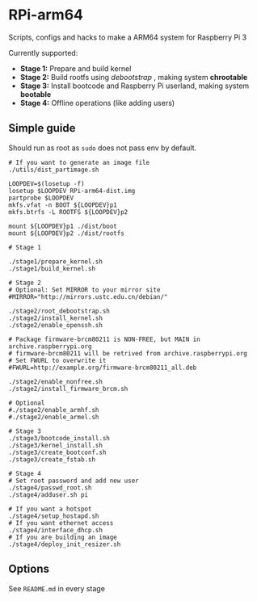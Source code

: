 # RPi-arm64
Scripts, configs and hacks to make a ARM64 system for Raspberry Pi 3

Currently supported:

* **Stage 1:** Prepare and build kernel
* **Stage 2:** Build rootfs using _debootstrap_ , making system **chrootable**
* **Stage 3:** Install bootcode and Raspberry Pi userland, making system **bootable**
* **Stage 4:** Offline operations (like adding users)

## Simple guide
Should run as root as `sudo` does not pass env by default.

```
# If you want to generate an image file
./utils/dist_partimage.sh

LOOPDEV=$(losetup -f)
losetup $LOOPDEV RPi-arm64-dist.img
partprobe $LOOPDEV
mkfs.vfat -n BOOT ${LOOPDEV}p1
mkfs.btrfs -L ROOTFS ${LOOPDEV}p2

mount ${LOOPDEV}p1 ./dist/boot
mount ${LOOPDEV}p2 ./dist/rootfs

# Stage 1

./stage1/prepare_kernel.sh
./stage1/build_kernel.sh

# Stage 2
# Optional: Set MIRROR to your mirror site
#MIRROR="http://mirrors.ustc.edu.cn/debian/"

./stage2/root_debootstrap.sh
./stage2/install_kernel.sh
./stage2/enable_openssh.sh

# Package firmware-brcm80211 is NON-FREE, but MAIN in archive.raspberrypi.org
# firmware-brcm80211 will be retrived from archive.raspberrypi.org
# Set FWURL to overwrite it
#FWURL=http://example.org/firmware-brcm80211_all.deb

./stage2/enable_nonfree.sh
./stage2/install_firmware_brcm.sh

# Optional
#./stage2/enable_armhf.sh
#./stage2/enable_armel.sh

# Stage 3
./stage3/bootcode_install.sh
./stage3/kernel_install.sh
./stage3/create_bootconf.sh
./stage3/create_fstab.sh

# Stage 4
# Set root password and add new user
./stage4/passwd_root.sh
./stage4/adduser.sh pi

# If you want a hotspot
./stage4/setup_hostapd.sh
# If you want ethernet access
./stage4/interface_dhcp.sh
# If you are building an image
./stage4/deploy_init_resizer.sh
```

## Options
See `README.md` in every stage
